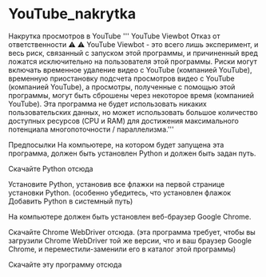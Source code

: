 # YouTube_nakrytka
Накрутка просмотров в YouTube
''' YouTube Viewbot
 Отказ от ответственности ⚠ ⚠
YouTube Viewbot - это всего лишь эксперимент, и весь риск, связанный с запуском этой программы, и причиненный вред ложатся исключительно на пользователя этой программы.
Риски могут включать временное удаление видео с YouTube (компанией YouTube), временную приостановку подсчета просмотров видео с YouTube (компанией YouTube), а просмотры, полученные с помощью этой программы, могут быть сброшены через некоторое время (компанией YouTube).
Эта программа не будет использовать никаких пользовательских данных, но может использовать большое количество доступных ресурсов (CPU и RAM) для достижения максимального потенциала многопоточности / параллелизма.'''

Предпосылки
На компьютере, на котором будет запущена эта программа, должен быть установлен Python и должен быть задан путь.

Скачайте Python отсюда

Установите Python, установив все флажки на первой странице установки Python. (особенно убедитесь, что установлен флажок Добавить Python в системный путь)

На компьютере должен быть установлен веб-браузер Google Chrome.

Скачайте Chrome WebDriver отсюда. (эта программа требует, чтобы вы загрузили Chrome WebDriver той же версии, что и ваш браузер Google Chrome, и переместили-заменили его в каталог этой программы)

Скачайте эту программу отсюда
